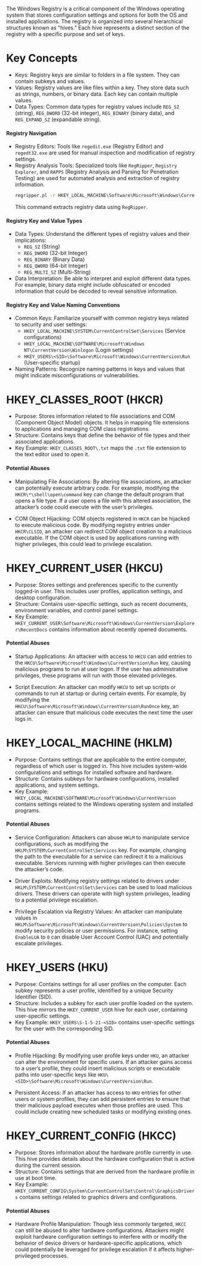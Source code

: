 The Windows Registry is a critical component of the Windows operating system that stores configuration settings and options for both the OS and installed applications. The registry is organized into several hierarchical structures known as "hives." Each hive represents a distinct section of the registry with a specific purpose and set of keys. 

# Key Concepts

- Keys: Registry keys are similar to folders in a file system. They can contain subkeys and values.
- Values: Registry values are like files within a key. They store data such as strings, numbers, or binary data. Each key can contain multiple values.
- Data Types: Common data types for registry values include `REG_SZ` (string), `REG_DWORD` (32-bit integer), `REG_BINARY` (binary data), and `REG_EXPAND_SZ` (expandable string).

####  Registry Navigation
- Registry Editors: Tools like `regedit.exe` (Registry Editor) and `regedt32.exe` are used for manual inspection and modification of registry settings.
- Registry Analysis Tools: Specialized tools like `RegRipper`, `Registry Explorer`, and `RAPPS` (Registry Analysis and Parsing for Penetration Testing) are used for automated analysis and extraction of registry information.
  ```cmd
  regripper.pl -r HKEY_LOCAL_MACHINE\Software\Microsoft\Windows\CurrentVersion\Run
  ```
  This command extracts registry data using `RegRipper`.

#### Registry Key and Value Types
- Data Types: Understand the different types of registry values and their implications:
  - `REG_SZ` (String)
  - `REG_DWORD` (32-bit Integer)
  - `REG_BINARY` (Binary Data)
  - `REG_QWORD` (64-bit Integer)
  - `REG_MULTI_SZ` (Multi-String)
- Data Interpretation: Be able to interpret and exploit different data types. For example, binary data might include obfuscated or encoded information that could be decoded to reveal sensitive information.

#### Registry Key and Value Naming Conventions
- Common Keys: Familiarize yourself with common registry keys related to security and user settings:
  - `HKEY_LOCAL_MACHINE\SYSTEM\CurrentControlSet\Services` (Service configurations)
  - `HKEY_LOCAL_MACHINE\SOFTWARE\Microsoft\Windows NT\CurrentVersion\Winlogon` (Login settings)
  - `HKEY_USERS\<SID>\Software\Microsoft\Windows\CurrentVersion\Run` (User-specific startup)
- Naming Patterns: Recognize naming patterns in keys and values that might indicate misconfigurations or vulnerabilities.

# HKEY_CLASSES_ROOT (HKCR)

- Purpose: Stores information related to file associations and COM (Component Object Model) objects. It helps in mapping file extensions to applications and managing COM class registrations.
- Structure: Contains keys that define the behavior of file types and their associated applications.
- Key Example: `HKEY_CLASSES_ROOT\.txt` maps the `.txt` file extension to the text editor used to open it.

#### Potential Abuses
- Manipulating File Associations: By altering file associations, an attacker can potentially execute arbitrary code. For example, modifying the `HKCR\*\shell\open\command` key can change the default program that opens a file type. If a user opens a file with this altered association, the attacker’s code could execute with the user’s privileges.

- COM Object Hijacking: COM objects registered in `HKCR` can be hijacked to execute malicious code. By modifying registry entries under `HKCR\CLSID`, an attacker can redirect COM object creation to a malicious executable. If the COM object is used by applications running with higher privileges, this could lead to privilege escalation.

# HKEY_CURRENT_USER (HKCU)

- Purpose: Stores settings and preferences specific to the currently logged-in user. This includes user profiles, application settings, and desktop configuration.
- Structure: Contains user-specific settings, such as recent documents, environment variables, and control panel settings.
- Key Example: `HKEY_CURRENT_USER\Software\Microsoft\Windows\CurrentVersion\Explorer\RecentDocs` contains information about recently opened documents.

#### Potential Abuses
- Startup Applications: An attacker with access to `HKCU` can add entries to the `HKCU\Software\Microsoft\Windows\CurrentVersion\Run` key, causing malicious programs to run at user logon. If the user has administrative privileges, these programs will run with those elevated privileges.

- Script Execution: An attacker can modify `HKCU` to set up scripts or commands to run at startup or during certain events. For example, by modifying the `HKCU\Software\Microsoft\Windows\CurrentVersion\RunOnce` key, an attacker can ensure that malicious code executes the next time the user logs in.

# HKEY_LOCAL_MACHINE (HKLM)

- Purpose: Contains settings that are applicable to the entire computer, regardless of which user is logged in. This hive includes system-wide configurations and settings for installed software and hardware.
- Structure: Contains subkeys for hardware configurations, installed applications, and system settings.
- Key Example: `HKEY_LOCAL_MACHINE\SOFTWARE\Microsoft\Windows\CurrentVersion` contains settings related to the Windows operating system and installed programs.

#### Potential Abuses
- Service Configuration: Attackers can abuse `HKLM` to manipulate service configurations, such as modifying the `HKLM\SYSTEM\CurrentControlSet\Services` key. For example, changing the path to the executable for a service can redirect it to a malicious executable. Services running with higher privileges can then execute the attacker’s code.

- Driver Exploits: Modifying registry settings related to drivers under `HKLM\SYSTEM\CurrentControlSet\Services` can be used to load malicious drivers. These drivers can operate with high system privileges, leading to a potential privilege escalation.

- Privilege Escalation via Registry Values: An attacker can manipulate values in `HKLM\Software\Microsoft\Windows\CurrentVersion\Policies\System` to modify security policies or user permissions. For instance, setting `EnableLUA` to `0` can disable User Account Control (UAC) and potentially escalate privileges.

# HKEY_USERS (HKU)

- Purpose: Contains settings for all user profiles on the computer. Each subkey represents a user profile, identified by a unique Security Identifier (SID).
- Structure: Includes a subkey for each user profile loaded on the system. This hive mirrors the `HKEY_CURRENT_USER` hive for each user, containing user-specific settings.
- Key Example: `HKEY_USERS\S-1-5-21-<SID>` contains user-specific settings for the user with the corresponding SID.

#### Potential Abuses
- Profile Hijacking: By modifying user profile keys under `HKU`, an attacker can alter the environment for specific users. If an attacker gains access to a user’s profile, they could insert malicious scripts or executable paths into user-specific keys like `HKU\<SID>\Software\Microsoft\Windows\CurrentVersion\Run`.

- Persistent Access: If an attacker has access to `HKU` entries for other users or system profiles, they can add persistent entries to ensure that their malicious payload executes when those profiles are used. This could include creating new scheduled tasks or modifying existing ones.

# HKEY_CURRENT_CONFIG (HKCC)

- Purpose: Stores information about the hardware profile currently in use. This hive provides details about the hardware configuration that is active during the current session.
- Structure: Contains settings that are derived from the hardware profile in use at boot time.
- Key Example: `HKEY_CURRENT_CONFIG\System\CurrentControlSet\Control\GraphicsDrivers` contains settings related to graphics drivers and configurations.

#### Potential Abuses
- Hardware Profile Manipulation: Though less commonly targeted, `HKCC` can still be abused to alter hardware configurations. Attackers might exploit hardware configuration settings to interfere with or modify the behavior of device drivers or hardware-specific applications, which could potentially be leveraged for privilege escalation if it affects higher-privileged processes.
